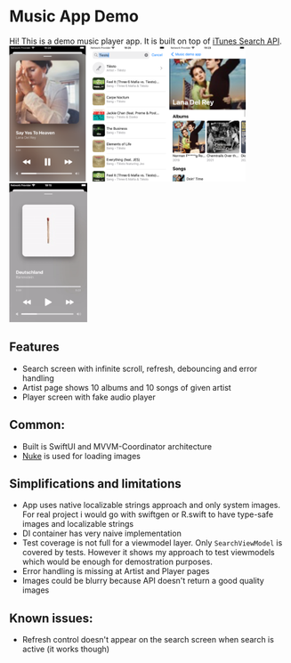 # Music App Demo
Hi! This is a demo music player app. It is built on top of [iTunes Search API](https://developer.apple.com/library/archive/documentation/AudioVideo/Conceptual/iTuneSearchAPI/Searching.html#//apple_ref/doc/uid/TP40017632-CH5-SW1).
<img src="preview/screenshots.png" width="425"/> <img src="preview/player.gif" width="140"/> 

## Features
- Search screen with infinite scroll, refresh, debouncing and error handling
- Artist page shows 10 albums and 10 songs of given artist
- Player screen with fake audio player

## Common:
- Built is SwiftUI and MVVM-Coordinator architecture
- [Nuke](https://github.com/kean/Nuke) is used for loading images

## Simplifications and limitations
- App uses native localizable strings approach and only system images. For real project i would go with swiftgen or R.swift to have type-safe images and localizable strings
- DI container has very naive implementation
- Test coverage is not full for a viewmodel layer. Only `SearchViewModel` is covered by tests. However it shows my approach to test viewmodels which would be enough for demostration purposes.
- Error handling is missing at Artist and Player pages
- Images could be blurry because API doesn't return a good quality images

## Known issues:
- Refresh control doesn't appear on the search screen when search is active (it works though)

        